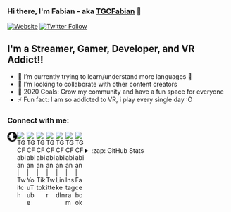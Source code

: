 ### Hi there, I'm Fabian - aka [TGCFabian][website] 👋

[![Website](https://img.shields.io/website?label=TGCFabian.nl&style=for-the-badge&url=https%3A%2F%2FTGCFabian.nl)](https://TGCFabian.nl)
[![Twitter Follow](https://img.shields.io/twitter/follow/TGCFabian?color=1DA1F2&logo=twitter&style=for-the-badge)](https://twitter.com/intent/follow?original_referer=https%3A%2F%2Fgithub.com%2FTGCFabian&screen_name=TGCFabian)


## I'm a Streamer, Gamer, Developer, and VR Addict!!

- 🌱 I’m currently trying to learn/understand more languages 🤣
- 👯 I’m looking to collaborate with other content creators
- 🥅 2020 Goals: Grow my community and have a fun space for everyone
- ⚡ Fun fact: I am so addicted to VR, i play every single day :O

### Connect with me:

[<img align="left" alt="TGCFabian.nl" width="22px" src="https://raw.githubusercontent.com/iconic/open-iconic/master/svg/globe.svg" />][website]
[<img align="left" alt="TGCFabian | Twitch" width="22px" src="https://cdn.jsdelivr.net/npm/simple-icons@v3/icons/twitch.svg" />][twitch]
[<img align="left" alt="TGCFabian | YouTube" width="22px" src="https://cdn.jsdelivr.net/npm/simple-icons@v3/icons/youtube.svg" />][youtube]
[<img align="left" alt="TGCFabian | Tiktok" width="22px" src="https://cdn.jsdelivr.net/npm/simple-icons@v3/icons/tiktok.svg" />][tiktok]
[<img align="left" alt="TGCFabian | Twitter" width="22px" src="https://cdn.jsdelivr.net/npm/simple-icons@v3/icons/twitter.svg" />][twitter]
[<img align="left" alt="TGCFabian | LinkedIn" width="22px" src="https://cdn.jsdelivr.net/npm/simple-icons@v3/icons/linkedin.svg" />][linkedin]
[<img align="left" alt="TGCFabian | Instagram" width="22px" src="https://cdn.jsdelivr.net/npm/simple-icons@v3/icons/instagram.svg" />][instagram]
[<img align="left" alt="TGCFabian | Facebook" width="22px" src="https://cdn.jsdelivr.net/npm/simple-icons@v3/icons/facebook.svg" />][facebook]

<br />
<br />

<details>
  <summary>:zap: GitHub Stats</summary>

  <img align="left" alt="TGCFabian's GitHub Stats" src="https://github-readme-stats.codestackr.vercel.app/api?username=TGCFabian&show_icons=true&hide_border=true" />

</details>

[website]: https://tgcfabian.nl
[twitter]: https://twitter.com/TGCFabian
[youtube]: https://www.youtube.com/channel/UCe-jPuZDl1hk7qym6wr3-Xg
[instagram]: https://instagram.com/TGCFabian
[linkedin]: https://linkedin.com/in/TGCFabian
[twitch]: https://twitch.tv/TGCFabian
[tiktok]: tiktok.com/@tgcfabian
[facebook]: https://facebook.com/TGCFabian